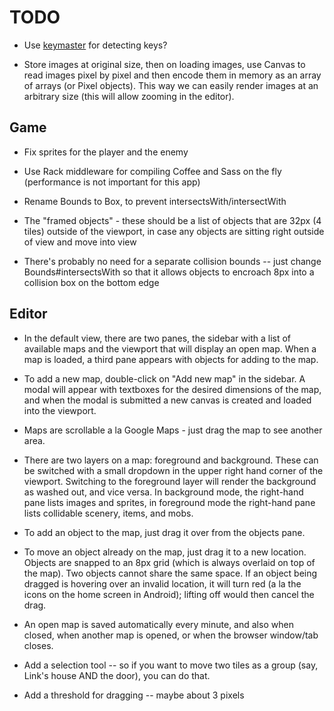 # TODO

* Use [keymaster](https://github.com/madrobby/keymaster) for detecting keys?

* Store images at original size, then on loading images, use Canvas to read
  images pixel by pixel and then encode them in memory as an array of arrays (or
  Pixel objects). This way we can easily render images at an arbitrary size
  (this will allow zooming in the editor).

## Game

* Fix sprites for the player and the enemy

* Use Rack middleware for compiling Coffee and Sass on the fly
  (performance is not important for this app)

* Rename Bounds to Box, to prevent intersectsWith/intersectWith

* The "framed objects" - these should be a list of objects that are 32px (4
  tiles) outside of the viewport, in case any objects are sitting right outside
  of view and move into view

* There's probably no need for a separate collision bounds -- just change
  Bounds#intersectsWith so that it allows objects to encroach 8px into a
  collision box on the bottom edge

## Editor

* In the default view, there are two panes, the sidebar with a list of available
  maps and the viewport that will display an open map. When a map is loaded, a
  third pane appears with objects for adding to the map.

* To add a new map, double-click on "Add new map" in the sidebar. A modal will
  appear with textboxes for the desired dimensions of the map, and when the
  modal is submitted a new canvas is created and loaded into the viewport.

* Maps are scrollable a la Google Maps - just drag the map to see another area.

* There are two layers on a map: foreground and background. These can be
  switched with a small dropdown in the upper right hand corner of the viewport.
  Switching to the foreground layer will render the background as washed out,
  and vice versa. In background mode, the right-hand pane lists images and
  sprites, in foreground mode the right-hand pane lists collidable scenery,
  items, and mobs.

* To add an object to the map, just drag it over from the objects pane.

* To move an object already on the map, just drag it to a new location. Objects
  are snapped to an 8px grid (which is always overlaid on top of the map). Two
  objects cannot share the same space. If an object being dragged is hovering
  over an invalid location, it will turn red (a la the icons on the home screen
  in Android); lifting off would then cancel the drag.

* An open map is saved automatically every minute, and also when closed, when
  another map is opened, or when the browser window/tab closes.

* Add a selection tool -- so if you want to move two tiles as a group (say,
  Link's house AND the door), you can do that.

* Add a threshold for dragging -- maybe about 3 pixels
